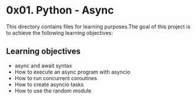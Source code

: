 # 0x01. Python - Async
This directory contains files for learning purposes.The goal of this project is to achieve the following learning objectives:
## Learning objectives
- async and await syntax
- How to execute an async program with asyncio
- How to run concurrent coroutines
- How to create asyncio tasks
- How to use the random module